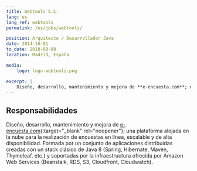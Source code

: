 ```yaml
---
title: Webtools S.L.
lang: es
lang_ref: webtools
permalink: /es/jobs/webtools/

position: Arquitecto / Desarrollador Java
date: 2014-10-01
to_date: 2018-08-08
location: Madrid, España

media:
    logo: logo-webtools.png

excerpt: |
    Diseño, desarrollo, mantenimiento y mejora de **e-encuesta.com**; una plataforma alojada en la nube para la realización de encuestas en línea, escalable y de alta disponibilidad. Formada por un conjunto de aplicaciones distribuidas creadas con un stack clásico de Java 8 (Spring, Hibernate, Maven, Thymeleaf, etc.) y soportadas por la infraestructura ofrecida por Amazon Web Services (Beanstalk, RDS, S3, Cloudfront, Cloudwatch).
---
```


## Responsabilidades

Diseño, desarrollo, mantenimiento y mejora de [e-encuesta.com](https://www.encuesta.com){:target="_blank" rel="noopener"}; una plataforma alojada en la nube para la realización de encuestas en línea, escalable y de alta disponibilidad. Formada por un conjunto de aplicaciones distribuidas creadas con un stack clásico de Java 8 (Spring, Hibernate, Maven, Thymeleaf, etc.) y soportadas por la infraestructura ofrecida por Amazon Web Services (Beanstalk, RDS, S3, Cloudfront, Cloudwatch).